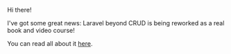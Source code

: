 Hi there!

I've got some great news: Laravel beyond CRUD is being reworked as a real book and video course! 

You can read all about it [here](https://laravel-beyond-crud.com/).

